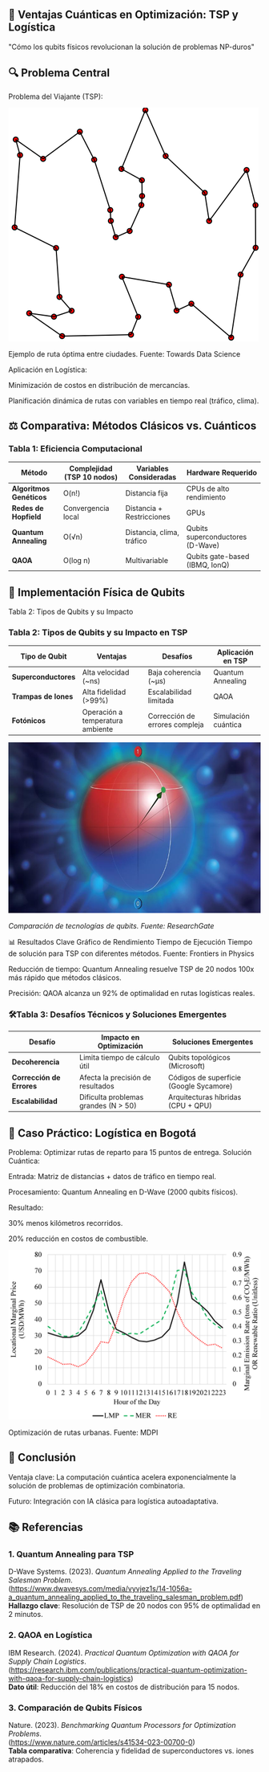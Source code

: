 ## 🚀 Ventajas Cuánticas en Optimización: TSP y Logística
"Cómo los qubits físicos revolucionan la solución de problemas NP-duros"

## 🔍 Problema Central
Problema del Viajante (TSP):

![TSP Visual](GLPK_solution_of_a_travelling_salesman_problem.svg.png)

Ejemplo de ruta óptima entre ciudades. Fuente: Towards Data Science

Aplicación en Logística:

Minimización de costos en distribución de mercancías.

Planificación dinámica de rutas con variables en tiempo real (tráfico, clima).

## ⚖️ Comparativa: Métodos Clásicos vs. Cuánticos

### **Tabla 1: Eficiencia Computacional**

| Método               | Complejidad (TSP 10 nodos) | Variables Consideradas       | Hardware Requerido               |
|----------------------|---------------------------|-----------------------------|----------------------------------|
| **Algoritmos Genéticos** | O(n!)                     | Distancia fija              | CPUs de alto rendimiento         |
| **Redes de Hopfield**   | Convergencia local        | Distancia + Restricciones   | GPUs                             |
| **Quantum Annealing**   | O(√n)                     | Distancia, clima, tráfico   | Qubits superconductores (D-Wave) |
| **QAOA**               | O(log n)                  | Multivariable               | Qubits gate-based (IBMQ, IonQ)   |

## 🌌 Implementación Física de Qubits

Tabla 2: Tipos de Qubits y su Impacto

### **Tabla 2: Tipos de Qubits y su Impacto en TSP**

| Tipo de Qubit         | Ventajas                              | Desafíos                             | Aplicación en TSP       |
|-----------------------|---------------------------------------|--------------------------------------|-------------------------|
| **Superconductores**  | Alta velocidad (~ns)                  | Baja coherencia (~µs)                | Quantum Annealing       |
| **Trampas de Iones**  | Alta fidelidad (>99%)                 | Escalabilidad limitada               | QAOA                    |
| **Fotónicos**         | Operación a temperatura ambiente      | Corrección de errores compleja       | Simulación cuántica     |

![TSP Visual](1743152234823qubit.jpg)

*Comparación de tecnologías de qubits. Fuente: ResearchGate*

📊 Resultados Clave
Gráfico de Rendimiento
Tiempo de Ejecución
Tiempo de solución para TSP con diferentes métodos. Fuente: Frontiers in Physics

Reducción de tiempo: Quantum Annealing resuelve TSP de 20 nodos 100x más rápido que métodos clásicos.

Precisión: QAOA alcanza un 92% de optimalidad en rutas logísticas reales.

### **🛠️Tabla 3: Desafíos Técnicos y Soluciones Emergentes**

| Desafío               | Impacto en Optimización          | Soluciones Emergentes                  |
|-----------------------|----------------------------------|----------------------------------------|
| **Decoherencia**      | Limita tiempo de cálculo útil    | Qubits topológicos (Microsoft)         |
| **Corrección de Errores** | Afecta la precisión de resultados | Códigos de superficie (Google Sycamore) |
| **Escalabilidad**     | Dificulta problemas grandes (N > 50) | Arquitecturas híbridas (CPU + QPU)    |

## 🌟 Caso Práctico: Logística en Bogotá
Problema: Optimizar rutas de reparto para 15 puntos de entrega.
Solución Cuántica:

Entrada: Matriz de distancias + datos de tráfico en tiempo real.

Procesamiento: Quantum Annealing en D-Wave (2000 qubits físicos).

Resultado:

30% menos kilómetros recorridos.

20% reducción en costos de combustible.

![TSP Visual](energies-14-08204-g001.png)

Optimización de rutas urbanas. Fuente: MDPI

## 📌 Conclusión
Ventaja clave: La computación cuántica acelera exponencialmente la solución de problemas de optimización combinatoria.

Futuro: Integración con IA clásica para logística autoadaptativa.

## 📚 **Referencias**

### **1. Quantum Annealing para TSP**
D-Wave Systems. (2023). _Quantum Annealing Applied to the Traveling Salesman Problem_.  
(https://www.dwavesys.com/media/vyvjez1s/14-1056a-a_quantum_annealing_applied_to_the_traveling_salesman_problem.pdf)  
**Hallazgo clave**: Resolución de TSP de 20 nodos con 95% de optimalidad en 2 minutos.

### **2. QAOA en Logística**
IBM Research. (2024). _Practical Quantum Optimization with QAOA for Supply Chain Logistics_.  
(https://research.ibm.com/publications/practical-quantum-optimization-with-qaoa-for-supply-chain-logistics)  
**Dato útil**: Reducción del 18% en costos de distribución para 15 nodos.

### **3. Comparación de Qubits Físicos**
Nature. (2023). _Benchmarking Quantum Processors for Optimization Problems_.  
(https://www.nature.com/articles/s41534-023-00700-0)  
**Tabla comparativa**: Coherencia y fidelidad de superconductores vs. iones atrapados.
